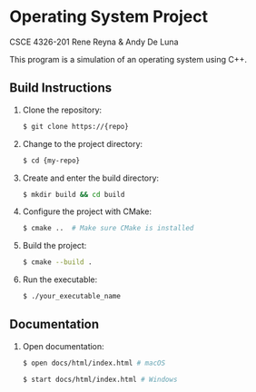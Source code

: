 # Operating System Project
CSCE 4326-201 
Rene Reyna & Andy De Luna

This program is a simulation of an operating system using C++.

## Build Instructions

1. Clone the repository:
   ```bash
   $ git clone https://{repo}
   ```

2. Change to the project directory:
   ```bash
   $ cd {my-repo}
   ```

3. Create and enter the build directory:
   ```bash
   $ mkdir build && cd build
   ```

4. Configure the project with CMake:
   ```bash
   $ cmake ..  # Make sure CMake is installed
   ```

5. Build the project:
   ```bash
   $ cmake --build .
   ```

6. Run the executable:
   ```bash
   $ ./your_executable_name
   ```
   
## Documentation
1. Open documentation:
   ```bash
   $ open docs/html/index.html # macOS
   ```

   ```bash
   $ start docs/html/index.html # Windows
   ```
